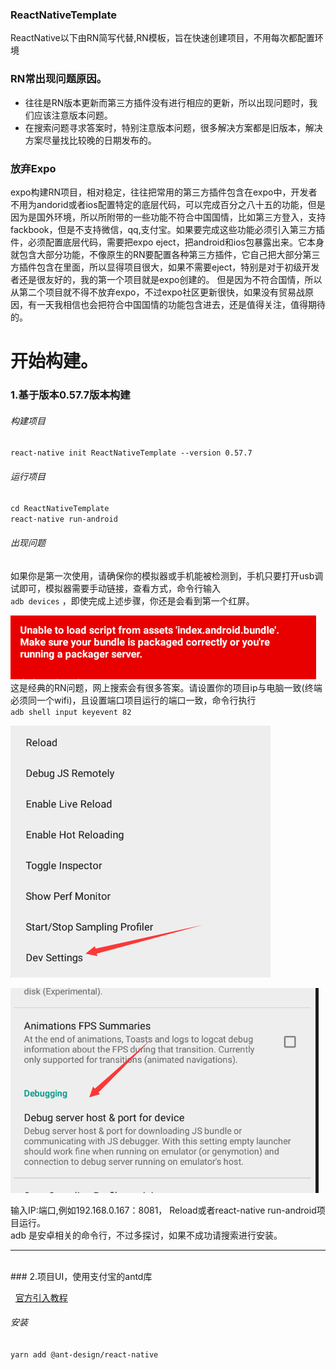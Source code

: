 ### ReactNativeTemplate
ReactNative以下由RN简写代替,RN模板，旨在快速创建项目，不用每次都配置环境
### RN常出现问题原因。
+ 往往是RN版本更新而第三方插件没有进行相应的更新，所以出现问题时，我们应该注意版本问题。
+ 在搜索问题寻求答案时，特别注意版本问题，很多解决方案都是旧版本，解决方案尽量找比较晚的日期发布的。
### 放弃Expo
expo构建RN项目，相对稳定，往往把常用的第三方插件包含在expo中，开发者不用为andorid或者ios配置特定的底层代码，可以完成百分之八十五的功能，但是因为是国外环境，所以所附带的一些功能不符合中国国情，比如第三方登入，支持fackbook，但是不支持微信，qq,支付宝。如果要完成这些功能必须引入第三方插件，必须配置底层代码，需要把expo eject，把android和ios包暴露出来。它本身就包含大部分功能，不像原生的RN要配置各种第三方插件，它自己把大部分第三方插件包含在里面，所以显得项目很大，如果不需要eject，特别是对于初级开发者还是很友好的，我的第一个项目就是expo创建的。
但是因为不符合国情，所以从第二个项目就不得不放弃expo，不过expo社区更新很快，如果没有贸易战原因，有一天我相信也会把符合中国国情的功能包含进去，还是值得关注，值得期待的。

# 开始构建。
  
### 1.基于版本0.57.7版本构建

###### 构建项目
`react-native init ReactNativeTemplate --version 0.57.7`

###### 运行项目

`cd ReactNativeTemplate`</br>
`react-native run-android`</br>
###### 出现问题 </br>

如果你是第一次使用，请确保你的模拟器或手机能被检测到，手机只要打开usb调试即可，模拟器需要手动链接，查看方式，命令行输入</br>
`adb devices`
，即使完成上述步骤，你还是会看到第一个红屏。</br>

!['图片'](https://raw.githubusercontent.com/taoWcode/RNTemplate/master/app/assets/RNImg/%7B%60AWODN%5DP7H%7D%40%5D~CX~XHVMV.png "Good luck")
</br>
这是经典的RN问题，网上搜索会有很多答案。请设置你的项目ip与电脑一致(终端必须同一个wifi)，且设置端口项目运行的端口一致，命令行执行</br>
`adb shell input keyevent 82`</br>

!['图片'](https://raw.githubusercontent.com/taoWcode/RNTemplate/master/app/assets/RNImg/%E7%AB%AF%E5%8F%A3%E9%97%AE%E9%A2%981.png "Good luck") </br>

!['图片'](https://raw.githubusercontent.com/taoWcode/RNTemplate/master/app/assets/RNImg/VVB%7DBG~GG2%5D3P6DPU%24B6UNQ.png "Good luck")  </br>

输入IP:端口,例如192.168.0.167：8081， Reload或者react-native run-android项目运行。</br>
adb 是安卓相关的命令行，不过多探讨，如果不成功请搜索进行安装。</br>

----
</br>
### 2.项目UI，使用支付宝的antd库</br>

&nbsp;&nbsp;[官方引入教程](https://rn.mobile.ant.design/docs/react/introduce-cn)</br>

###### 安装</br>
`yarn add @ant-design/react-native`</br>


